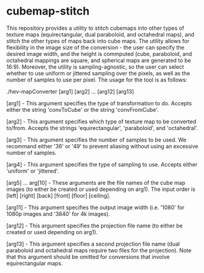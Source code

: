 # cubemap-stitch

This repository provides a utility to stitch cubemaps into other types of texture maps (equirectangular, dual paraboloid, and octahedral maps), and stitch the other types of maps back into cube maps. The utility allows for flexibility in the image size of the conversion - the user can specify the desired image width, and the height is commputed (cube, paraboloid, and octahedral mappings are square, and spherical maps are generated to be 16:9). Moreover, the utility is sampling-agnostic, so the user can select whether to use uniform or jittered sampling over the pixels, as well as the number of samples to use per pixel. The usage for the tool is as follows:

./hev-mapConverter [arg1] [arg2] ... [arg12] [arg13]

  [arg1] - This argument specifies the type of transformation to do. Accepts either the string 'convToCube' or the string 'convFromCube'.

  [arg2] - This argument specifies which type of texture map to be converted to/from. Accepts the strings 'equirectangular', 'paraboloid', and 'octahedral'.

  [arg3] - This argument specifies the number of samples to be used. We recommand either '36' or '49' to prevent aliasing without using an excessive number of samples.

  [arg4] - This argument specifies the type of sampling to use. Accepts either 'uniform' or 'jittered'.

  [arg5] ... arg[10] - These arguments are the file names of the cube map images (to either be created or used depending on arg1). The input order is [left] [right] [back] [front] [floor] [ceiling].

  [arg11] - This argument specifies the output image width (i.e. '1080' for 1080p images and '3840' for 4k images).

  [arg12] - This argument specifies the projection file name (to either be created or used depending on arg1).

  [arg13] - This argument specifies a second projection file name (dual paraboloid and octahedral maps require two files for the projection). Note that this argument should be omitted for conversions that involve equirectangular maps.
